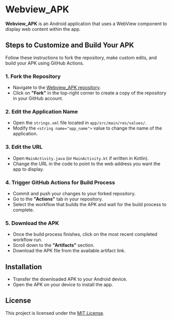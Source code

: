 # Webview_APK

**Webview_APK** is an Android application that uses a WebView component to display web content within the app.

## Steps to Customize and Build Your APK

Follow these instructions to fork the repository, make custom edits, and build your APK using GitHub Actions.

### 1. Fork the Repository

- Navigate to the [Webview_APK repository](https://github.com/xdrfvgz/Webview_APK/).
- Click on **"Fork"** in the top-right corner to create a copy of the repository in your GitHub account.

### 2. Edit the Application Name

- Open the `strings.xml` file located in `app/src/main/res/values/`.
- Modify the `<string name="app_name">` value to change the name of the application.

### 3. Edit the URL

- Open `MainActivity.java` (or `MainActivity.kt` if written in Kotlin).
- Change the URL in the code to point to the web address you want the app to display.

### 4. Trigger GitHub Actions for Build Process

- Commit and push your changes to your forked repository.
- Go to the **"Actions"** tab in your repository.
- Select the workflow that builds the APK and wait for the build process to complete.

### 5. Download the APK

- Once the build process finishes, click on the most recent completed workflow run.
- Scroll down to the **"Artifacts"** section.
- Download the APK file from the available artifact link.

## Installation

- Transfer the downloaded APK to your Android device.
- Open the APK on your device to install the app.

## License

This project is licensed under the [MIT License](LICENSE).
